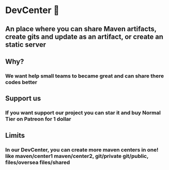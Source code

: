 # DevCenter 🏢

## An place where you can share Maven artifacts, create gits and update as an artifact, or create an static server

## Why?

### We want help small teams to became great and can share there codes better

## Support us

### If you want support our project you can star it and buy Normal Tier on Patreon for 1 dollar

## Limits

### In our DevCenter, you can create more maven centers in one! like maven/center1 maven/center2, git/private git/public, files/oversea files/shared
